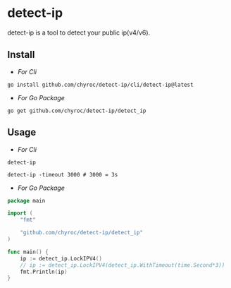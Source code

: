 # detect-ip

detect-ip is a tool to detect your public ip(v4/v6).

## Install

- *For Cli*

```shell
go install github.com/chyroc/detect-ip/cli/detect-ip@latest
```

- *For Go Package*

```shell
go get github.com/chyroc/detect-ip/detect_ip
```

## Usage

- *For Cli*

```shell
detect-ip

detect-ip -timeout 3000 # 3000 = 3s
```

- *For Go Package*

```go
package main

import (
    "fmt"

    "github.com/chyroc/detect-ip/detect_ip"
)

func main() {
    ip := detect_ip.LockIPV4()
	// ip := detect_ip.LockIPV4(detect_ip.WithTimeout(time.Second*3))
    fmt.Println(ip)
}
```

